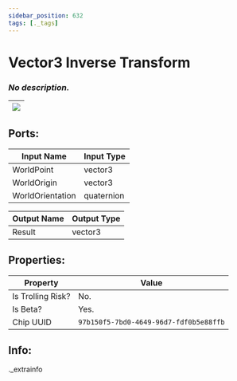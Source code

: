 ```yaml
---
sidebar_position: 632
tags: [._tags]
---
```


# Vector3 Inverse Transform


### *No description.*

| ![](https://images-ext-2.discordapp.net/external/MPmIaQzlEPmgGWlgi-WxBBXt0Bjv_zWPkg1y1f_sy3s/https/www.recroomcircuits.com/image/circuit/absolute-value?width=206&height=108) |
|-----|

## Ports:

| Input Name | Input Type |
|-----------|-----------|
| WorldPoint | vector3 |
| WorldOrigin | vector3 |
| WorldOrientation | quaternion |

| Output Name | Output Type |
|-----------|-----------|
| Result | vector3 |

## Properties:

| Property  | Value |
|-------------------|-----------|
| Is Trolling Risk? | No. |
| Is Beta? | Yes. |
| Chip UUID | `97b150f5-7bd0-4649-96d7-fdf0b5e88ffb` |

## Info:
._extrainfo